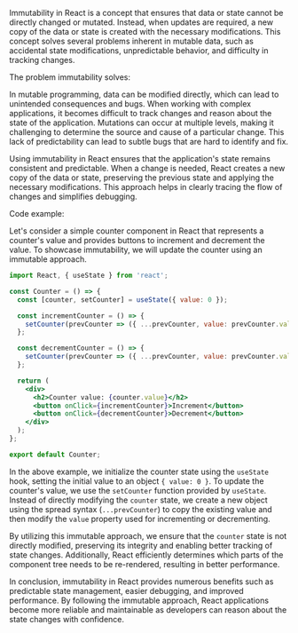 Immutability in React is a concept that ensures that data or state cannot be directly changed or mutated. Instead, when updates are required, a new copy of the data or state is created with the necessary modifications. This concept solves several problems inherent in mutable data, such as accidental state modifications, unpredictable behavior, and difficulty in tracking changes.

The problem immutability solves:

In mutable programming, data can be modified directly, which can lead to unintended consequences and bugs. When working with complex applications, it becomes difficult to track changes and reason about the state of the application. Mutations can occur at multiple levels, making it challenging to determine the source and cause of a particular change. This lack of predictability can lead to subtle bugs that are hard to identify and fix.

Using immutability in React ensures that the application's state remains consistent and predictable. When a change is needed, React creates a new copy of the data or state, preserving the previous state and applying the necessary modifications. This approach helps in clearly tracing the flow of changes and simplifies debugging.

Code example:

Let's consider a simple counter component in React that represents a counter's value and provides buttons to increment and decrement the value. To showcase immutability, we will update the counter using an immutable approach.

```jsx
import React, { useState } from 'react';

const Counter = () => {
  const [counter, setCounter] = useState({ value: 0 });

  const incrementCounter = () => {
    setCounter(prevCounter => ({ ...prevCounter, value: prevCounter.value + 1 }));
  };

  const decrementCounter = () => {
    setCounter(prevCounter => ({ ...prevCounter, value: prevCounter.value - 1 }));
  };

  return (
    <div>
      <h2>Counter value: {counter.value}</h2>
      <button onClick={incrementCounter}>Increment</button>
      <button onClick={decrementCounter}>Decrement</button>
    </div>
  );
};

export default Counter;
```

In the above example, we initialize the counter state using the `useState` hook, setting the initial value to an object `{ value: 0 }`. To update the counter's value, we use the `setCounter` function provided by `useState`. Instead of directly modifying the `counter` state, we create a new object using the spread syntax (`...prevCounter`) to copy the existing value and then modify the `value` property used for incrementing or decrementing.

By utilizing this immutable approach, we ensure that the `counter` state is not directly modified, preserving its integrity and enabling better tracking of state changes. Additionally, React efficiently determines which parts of the component tree needs to be re-rendered, resulting in better performance.

In conclusion, immutability in React provides numerous benefits such as predictable state management, easier debugging, and improved performance. By following the immutable approach, React applications become more reliable and maintainable as developers can reason about the state changes with confidence.
